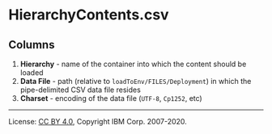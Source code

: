 <!-- SPDX-License-Identifier: CC-BY-4.0 -->
<!-- Copyright IBM Corp. 2007-2020 -->

# HierarchyContents.csv

## Columns

1. **Hierarchy** - name of the container into which the content should be loaded
1. **Data File** - path (relative to `loadToEnv/FILES/Deployment`) in which the pipe-delimited CSV data file resides
1. **Charset** - encoding of the data file (`UTF-8`, `Cp1252`, etc)

----
License: [CC BY 4.0](https://creativecommons.org/licenses/by/4.0/),
Copyright IBM Corp. 2007-2020.
